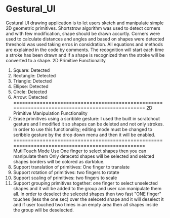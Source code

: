 Gestural_UI
===========
Gestural UI drawing application is to let users sketch and manipulate simple 2D geometric primitives.
Shortstrow algorithm was used to detect corners and with few modification, shape should be drawn accurtly.
Corners were used to calculate distances and angles and based on shapes were detected threshold was used taking erros in considration.
All equations and methods are explained in the code by comments.
The recognition will start each time a stroke has been drawn and if a shape is recognized then the stroke will be converted to a shape.
2D Primitive Functionality
1. Square: Detected
2. Rectangle: Detected
3. Triangle: Detected
4. Ellipse: Detected
5. Circle: Detected
6. Arrow: Detected
================================================================================================
2D Primitive Manipulation Functionality
1. Erase primitives using a scribble gesture: I used the built in scratchout gesture and I modified it so shapes can be deleted and not only strokes.
In order to use this functionality; editing mode must be changed to scribble gesture by the drop down menu and then it will be enabled.
================================================================================================
MutliTouch Mode
Use One finger to select shapes then you can manipulate them
Only detecetd shapes will be selected and selcted shapes borders will be colored as darkblue.
2. Support translation of primitives: One finger to translate
3. Support rotation of primitives: two fingers to rotate
4. Support scaling of primitives: two fingers to scale
5. Support grouping primitives together: one finger to select unselected shapes and it will be added to the group and user can manipulate them all.
In order to deselect the selecetd shapes then two fast "ONE finger" touches (less the one sec) over the selecetd shape and it will deselect it and if user touched two times in an empty area then all shapes inside the group will be deselected.
